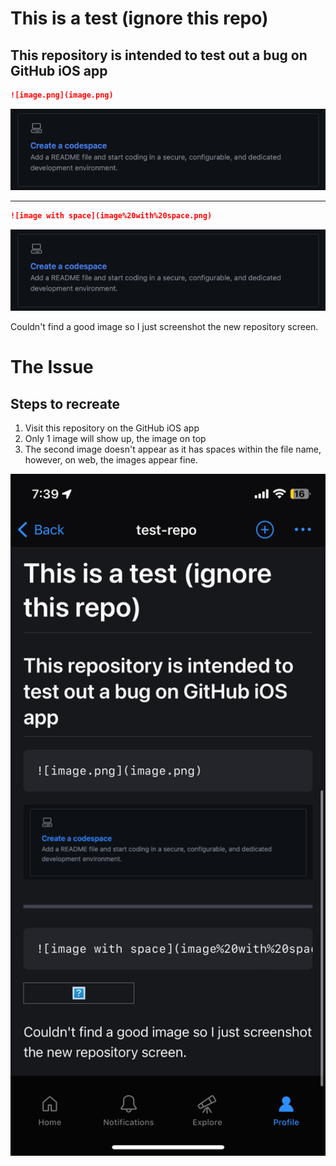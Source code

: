 # This is a test (ignore this repo)
## This repository is intended to test out a bug on GitHub iOS app 

```md
![image.png](image.png)
```
![image.png](image.png)

---

```md
![image with space](image%20with%20space.png)
```
![image with space](image%20with%20space.png)

Couldn't find a good image so I just screenshot the new repository screen.

# The Issue
## Steps to recreate
1. Visit this repository on the GitHub iOS app
2. Only 1 image will show up, the image on top
3. The second image doesn't appear as it has spaces within the file name, however, on web, the images appear fine.

<img src="screenshot.png" width="512px">